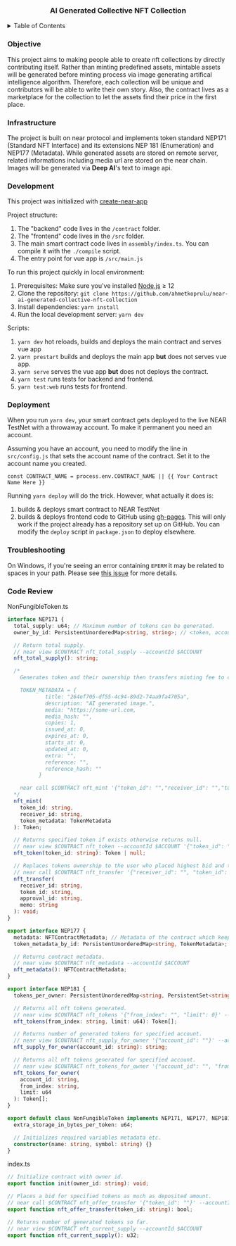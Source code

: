 <div align="center">
    <h3 align="center">AI Generated Collective NFT Collection</h3>
</div>
<details>
  <summary>Table of Contents</summary>
  <ol>
    <li>
      <a href="#objective">Objective</a>
    </li>
        <li>
      <a href="#infrastructure">Infrastructure</a>
    </li>
        <li>
      <a href="#development">Development</a>
    </li>
    <li>
      <a href="#deployment">Deployment</a>
    </li>
    <li><a href="#troubleshooting">Troubleshooting</a></li>
    <li><a href="#code-review">Code Review</a></li>
  </ol>
</details>

### Objective

This project aims to making people able to create nft collections by directly contributing itself. Rather than minting predefined assets, mintable assets will be generated before minting process via image generating artifical intelligence algorithm. Therefore, each collection will be unique and contributors will be able to write their own story. Also, the contract lives as a marketplace for the collection to let the assets find their price in the first place.

### Infrastructure

The project is built on near protocol and implements token standard NEP171 (Standard NFT Interface) and its extensions NEP 181 (Enumeration) and NEP177 (Metadata). While generated assets are stored on remote server, related informations including media url are stored on the near chain. Images will be generated via <b>Deep AI</b>'s text to image api.

### Development

This project was initialized with [create-near-app]

Project structure:

1. The "backend" code lives in the `/contract` folder.
2. The "frontend" code lives in the `/src` folder.
3. The main smart contract code lives in `assembly/index.ts`. You can compile
   it with the `./compile` script.
4. The entry point for vue app is `/src/main.js`

To run this project quickly in local environment:

1. Prerequisites: Make sure you've installed [Node.js] ≥ 12
2. Clone the repository: `git clone https://github.com/ahmetkoprulu/near-ai-generated-collective-nft-collection`
3. Install dependencies: `yarn install`
4. Run the local development server: `yarn dev`

Scripts:

1. `yarn dev` hot reloads, builds and deploys the main contract and serves vue app
2. `yarn prestart` builds and deploys the main app <b>but</b> does not serves vue app.
3. `yarn serve` serves the vue app <b>but</b> does not deploys the contract.
4. `yarn test` runs tests for backend and frontend.
5. `yarn test:web` runs tests for frontend.

### Deployment

When you run `yarn dev`, your smart contract gets deployed to the live NEAR TestNet with a throwaway account. To make it permanent you need an account.

Assuming you have an account, you need to modify the line in `src/config.js` that sets the account name of the contract. Set it to the account name you created.

    const CONTRACT_NAME = process.env.CONTRACT_NAME || {{ Your Contract Name Here }}

Running `yarn deploy` will do the trick. However, what actually it does is:

1. builds & deploys smart contract to NEAR TestNet
2. builds & deploys frontend code to GitHub using [gh-pages]. This will only work if the project already has a repository set up on GitHub. You can modify the `deploy` script in `package.json` to deploy elsewhere.

### Troubleshooting

On Windows, if you're seeing an error containing `EPERM` it may be related to spaces in your path. Please see [this issue](https://github.com/zkat/npx/issues/209) for more details.

### Code Review

NonFungibleToken.ts

```ts
interface NEP171 {
  total_supply: u64; // Maximum number of tokens can be generated.
  owner_by_id: PersistentUnorderedMap<string, string>; // <token, account>{}

  // Return total supply.
  // near view $CONTRACT nft_total_supply --accountId $ACCOUNT
  nft_total_supply(): string;

  /*
    Generates token and their ownership then transfers minting fee to contract account and emits nft_minted event.

    TOKEN_METADATA = {
            title: "264ef705-df55-4c94-89d2-74aa9fa4705a",
            description: "AI generated image.",
            media: "https://some-url.com,
            media_hash: "",
            copies: 1,
            issued_at: 0,
            expires_at: 0,
            starts_at: 0,
            updated_at: 0,
            extra: "",
            reference: "",
            reference_hash: ""
          }

    near call $CONTRACT nft_mint '{"token_id": "","receiver_id": "","token_metadata": {}}' --accountId $ACCOUNT --deposit 1 --gas 300000000000000
  */
  nft_mint(
    token_id: string,
    receiver_id: string,
    token_metadata: TokenMetadata
  ): Token;

  // Returns specified token if exists otherwise returns null.
  // near view $CONTRACT nft_token --accountId $ACCOUNT '{"token_id": ""}'
  nft_token(token_id: string): Token | null;

  // Replaces tokens ownership to the user who placed highest bid and transfer bid to previous owner of token.
  // near call $CONTRACT nft_transfer '{"receiver_id": "", "token_id": "", "approval_id": "", "memo": ""}' --accountId $ACCOUNT --gas 300000000000000
  nft_transfer(
    receiver_id: string,
    token_id: string,
    approval_id: string,
    memo: string
  ): void;
}

export interface NEP177 {
  metadata: NFTContractMetadata; // Metadata of the contract which keeps nft standard version, name, etc...
  token_metadata_by_id: PersistentUnorderedMap<string, TokenMetadata>; // <token, metadata>{}

  // Returns contract metadata.
  // near view $CONTRACT nft_metadata --accountId $ACCOUNT
  nft_metadata(): NFTContractMetadata;
}

export interface NEP181 {
  tokens_per_owner: PersistentUnorderedMap<string, PersistentSet<string>>; // <account, token[]>{}

  // Returns all nft tokens generated.
  // near view $CONTRACT nft_tokens '{"from_index": "", "limit": 0}' --accountId $ACCOUNT
  nft_tokens(from_index: string, limit: u64): Token[];

  // Returns number of generated tokens for specified account.
  // near view $CONTRACT nft_supply_for_owner '{"account_id": ""}' --accountId $ACCOUNT
  nft_supply_for_owner(account_id: string): string;

  // Returns all nft tokens generated for specified account.
  // near view $CONTRACT nft_tokens_for_owner '{"account_id": "", "from_index": "", "limit": 0}' --accountId $ACCOUNT
  nft_tokens_for_owner(
    account_id: string,
    from_index: string,
    limit: u64
  ): Token[];
}

export default class NonFungibleToken implements NEP171, NEP177, NEP181 {
  extra_storage_in_bytes_per_token: u64;

  // Initializes required variables metadata etc.
  constructor(name: string, symbol: string) {}
}
```

index.ts

```ts
// Initialize contract with owner id.
export function init(owner_id: string): void;

// Places a bid for specified tokens as much as deposited amount.
// near call $CONTRACT nft_offer_transfer '{"token_id": ""}' --accountId $ACCOUNT --deposit 10 --gas 300000000000000
export function nft_offer_transfer(token_id: string): bool;

// Returns number of generated tokens so far.
// near view $CONTRACT nft_current_supply --accountId $ACCOUNT
export function nft_current_supply(): u32;
```

[loom video]: https://www.loom.com/embed/21dad88d39d740d9b9eda504f03fd63e
[vue]: https://vuejs.org/
[create-near-app]: https://github.com/near/create-near-app
[node.js]: https://nodejs.org/en/download/package-manager/
[jest]: https://jestjs.io/
[near accounts]: https://docs.near.org/docs/concepts/account
[near wallet]: https://wallet.testnet.near.org/
[near-cli]: https://github.com/near/near-cli
[gh-pages]: https://github.com/tschaub/gh-pages
[smart contract]: https://docs.near.org/docs/develop/contracts/overview
[assemblyscript]: https://www.assemblyscript.org/
[create-near-app]: https://github.com/near/create-near-app
[node.js]: https://nodejs.org/en/download/package-manager/
[as-pect]: https://www.npmjs.com/package/@as-pect/cli
[deep ai]: https://deepai.org/

